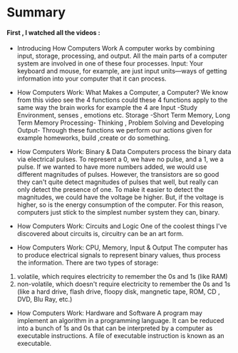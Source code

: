 # Summary #
#### First , I watched all the videos : ####
- Introducing How Computers Work
A computer works by combining input, storage, processing, and output. All the main parts of a computer system are involved in one of these four processes. Input: Your keyboard and mouse, for example, are just input units—ways of getting information into your computer that it can process.

- How Computers Work: What Makes a Computer, a Computer?
We know from this video see the 4 functions could these 4 functions apply to the same way the brain works for example the 4 are
Input -Study Environment, senses , emotions etc.
Storage -Short Term Memory, Long Term Memory
Processing- Thinking , Problem Solving and Developing
Output- Through these functions we perform our actions given for example homeworks, build ,create or do something.

- How Computers Work: Binary & Data
Computers process the binary data via electrical pulses. To represent a 0, we have no pulse, and a 1, we a pulse. If we wanted to have more numbers added, we would use different magnitudes of pulses. However, the transistors are so good they can't quite detect magnitudes of pulses that well, but really can only detect the presence of one. To make it easier to detect the magnitudes, we could have the voltage be higher. But, if the voltage is higher, so is the energy consumption of the computer. 
For this reason, computers just stick to the simplest number system they can, binary.

- How Computers Work: Circuits and Logic
One of the coolest things I've discovered about circuits is, circuitry can be an art form. 

- How Computers Work: CPU, Memory, Input & Output
The computer has to produce electrical signals to represent binary values, thus process the information.
There are two types of storage:
1. volatile, which requires electricity to remember the 0s and 1s (like RAM)
2. non-volatile, which doesn't require electricity to remember the 0s and 1s (like a hard drive, flash drive, floopy disk, mangnetic tape, ROM, CD , DVD, Blu Ray, etc.)

- How Computers Work: Hardware and Software
A program may implement an algorithm in a programming language. It can be reduced into a bunch of 1s and 0s that can be interpreted by a computer as executable instructions.
A file of executable instruction is known as an executable.



